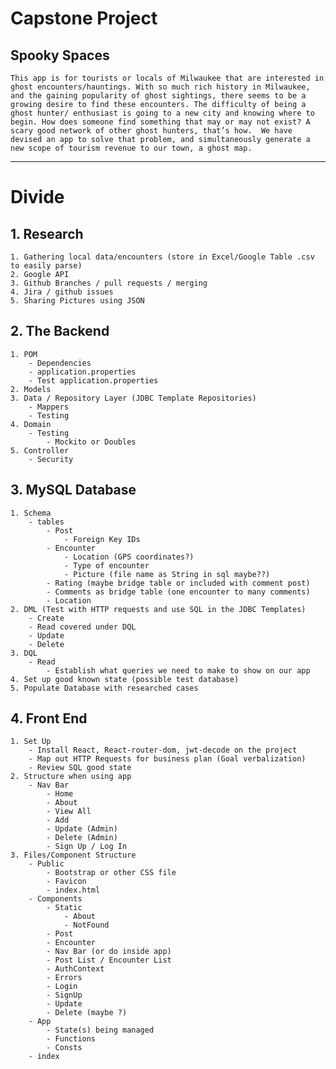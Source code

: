 # Capstone Project 
## Spooky Spaces 
    This app is for tourists or locals of Milwaukee that are interested in ghost encounters/hauntings. With so much rich history in Milwaukee, and the gaining popularity of ghost sightings, there seems to be a growing desire to find these encounters. The difficulty of being a ghost hunter/ enthusiast is going to a new city and knowing where to begin. How does someone find something that may or may not exist? A scary good network of other ghost hunters, that’s how.  We have devised an app to solve that problem, and simultaneously generate a new scope of tourism revenue to our town, a ghost map.

---

# Divide 

## 1. Research
    1. Gathering local data/encounters (store in Excel/Google Table .csv to easily parse)
    2. Google API 
    3. Github Branches / pull requests / merging 
    4. Jira / github issues
    5. Sharing Pictures using JSON

## 2. The Backend 
    1. POM 
        - Dependencies 
        - application.properties
        - Test application.properties
    2. Models 
    3. Data / Repository Layer (JDBC Template Repositories)
        - Mappers
        - Testing
    4. Domain 
        - Testing 
            - Mockito or Doubles 
    5. Controller 
        - Security 

## 3. MySQL Database 
    1. Schema
        - tables
            - Post
                - Foreign Key IDs
            - Encounter
                - Location (GPS coordinates?)
                - Type of encounter
                - Picture (file name as String in sql maybe??)
            - Rating (maybe bridge table or included with comment post)
            - Comments as bridge table (one encounter to many comments)
            - Location 
    2. DML (Test with HTTP requests and use SQL in the JDBC Templates)
        - Create
        - Read covered under DQL
        - Update
        - Delete 
    3. DQL 
        - Read
            - Establish what queries we need to make to show on our app
    4. Set up good known state (possible test database)
    5. Populate Database with researched cases 

## 4. Front End 
    1. Set Up
        - Install React, React-router-dom, jwt-decode on the project
        - Map out HTTP Requests for business plan (Goal verbalization)
        - Review SQL good state
    2. Structure when using app
        - Nav Bar
            - Home
            - About
            - View All
            - Add 
            - Update (Admin)
            - Delete (Admin)
            - Sign Up / Log In
    3. Files/Component Structure
        - Public
            - Bootstrap or other CSS file
            - Favicon 
            - index.html
        - Components
            - Static 
                - About
                - NotFound           
            - Post 
            - Encounter
            - Nav Bar (or do inside app)
            - Post List / Encounter List 
            - AuthContext
            - Errors
            - Login
            - SignUp
            - Update
            - Delete (maybe ?) 
        - App
            - State(s) being managed
            - Functions 
            - Consts 
        - index

    